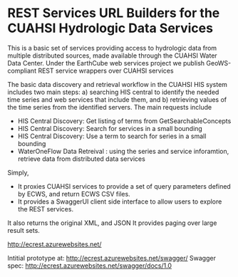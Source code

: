 REST Services URL Builders for the CUAHSI Hydrologic Data Services
========
This is a basic set of services providing access to hydrologic data from multiple distributed sources, made available through the CUAHSI Water Data Center. Under the EarthCube web services project we publish GeoWS-compliant REST service wrappers over CUAHSI services

The basic data discovery and retrieval workflow in the CUAHSI HIS system includes two main steps: a) searching HIS central to identify the needed time series and web services that include them, and b) retrieving values of the time series from the identified servers. The main requests include
* HIS Central Discovery: Get listing of terms from GetSearchableConcepts
* HIS Central Discovery: Search for services in a small bounding
* HIS Central Discovery: Use a term to search for series in a small bounding
* WaterOneFlow Data Retreival : using the series and service inforamtion, retrieve data from distributed data services

Simply,
* It  proxies CUAHSI services to provide a set of query parameters defined by ECWS, and return ECWS CSV files.
* It provides a SwaggerUI client side interface to allow users to explore the REST services.

It also returns the original XML, and JSON
It provides paging over large result sets.

http://ecrest.azurewebsites.net/

Intitial prototype at: http://ecrest.azurewebsites.net/swagger/
Swagger spec: http://ecrest.azurewebsites.net/swagger/docs/1.0
